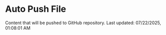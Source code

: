 # Auto Push File

Content that will be pushed to GitHub repository.
Last updated: 07/22/2025, 01:08:01 AM